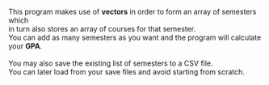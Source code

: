 This program makes use of **vectors** in order to
form an array of semesters which </br> in turn also stores an array of courses for that semester.
 </br>
 You can add as many semesters as you want and the program will calculate your **GPA**.</br>
 </br>
 You may also save the existing list of semesters to a CSV file.</br>
 You can later load from your save files and avoid starting from scratch.

